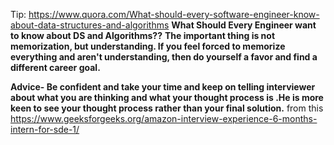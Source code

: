 Tip:
https://www.quora.com/What-should-every-software-engineer-know-about-data-structures-and-algorithms
**What Should Every Engineer want to know about DS and Algorithms??**
**The important thing is not memorization, but understanding. If you feel forced to memorize everything and aren't understanding, then do yourself a favor and find a different career goal.**

**Advice- Be confident and take your time and keep on telling interviewer about what you are thinking and what your thought process is .He is more keen to see your thought process rather than your final solution.** from this https://www.geeksforgeeks.org/amazon-interview-experience-6-months-intern-for-sde-1/



